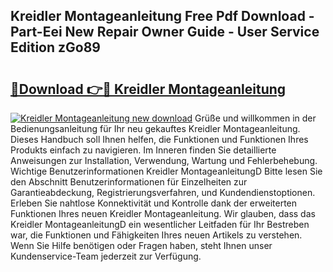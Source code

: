 ## Kreidler Montageanleitung Free Pdf Download - Part-Eei New Repair Owner Guide - User Service Edition zGo89

# <h2><a href="http://df7tq4.blite.top/?on=Kreidler+Montageanleitung">🔗Download 👉🔴 Kreidler Montageanleitung</a></h2>

[![Kreidler Montageanleitung new download](https://i.imgur.com/lujVjoI.png)](http://df7tq4.blite.top/?on=Kreidler+Montageanleitung)
Grüße und willkommen in der Bedienungsanleitung für Ihr neu gekauftes Kreidler Montageanleitung. Dieses Handbuch soll Ihnen helfen, die Funktionen und Funktionen Ihres Produkts einfach zu navigieren. Im Inneren finden Sie detaillierte Anweisungen zur Installation, Verwendung, Wartung und Fehlerbehebung. Wichtige Benutzerinformationen Kreidler MontageanleitungD Bitte lesen Sie den Abschnitt Benutzerinformationen für Einzelheiten zur Garantieabdeckung, Registrierungsverfahren, und Kundendienstoptionen. Erleben Sie nahtlose Konnektivität und Kontrolle dank der erweiterten Funktionen Ihres neuen Kreidler Montageanleitung. Wir glauben, dass das Kreidler MontageanleitungD ein wesentlicher Leitfaden für Ihr Bestreben war, die Funktionen und Fähigkeiten Ihres neuen Artikels zu verstehen. Wenn Sie Hilfe benötigen oder Fragen haben, steht Ihnen unser Kundenservice-Team jederzeit zur Verfügung.
